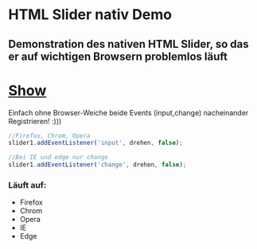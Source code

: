 # HTML Slider nativ Demo

Demonstration des nativen HTML Slider, so das er auf wichtigen Browsern problemlos läuft
---

# [Show](https://sauternic.github.io/HTML_Slider_nativ_Demo/)


Einfach ohne Browser-Weiche beide Events (input,change) nacheinander Registrieren! :)))

```JavaScript
//Firefox, Chrom, Opera  
slider1.addEventListener('input', drehen, false);  

//Bei IE und edge nur change  
slider1.addEventListener('change', drehen, false);  
```

### Läuft auf:
- Firefox
- Chrom
- Opera
- IE
- Edge

